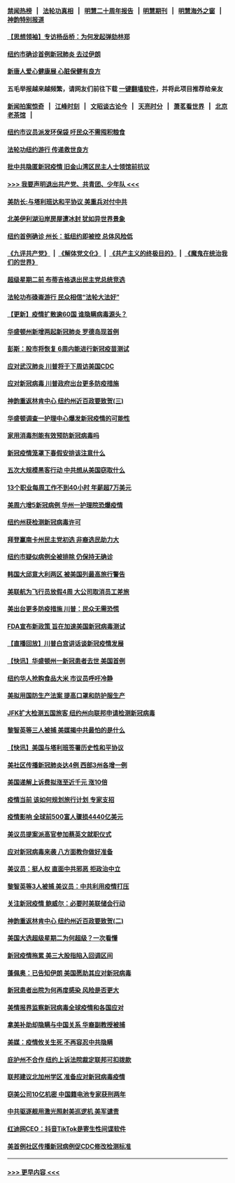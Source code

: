 #### [禁闻热榜](热点新闻.md?=0)  &nbsp;&nbsp;|&nbsp;&nbsp; [法轮功真相](https://github.com/gfw-breaker/truth/blob/master/README.md?=0) &nbsp;&nbsp;|&nbsp;&nbsp; [明慧二十周年报告](https://github.com/gfw-breaker/mh-reports/blob/master/README.md?=0) &nbsp;&nbsp;|&nbsp;&nbsp;[明慧期刊](https://github.com/gfw-breaker/mh-qikan) &nbsp;&nbsp;|&nbsp;&nbsp; [明慧海外之窗](https://github.com/gfw-breaker/mh-news/blob/master/README.md?=0) &nbsp;&nbsp;|&nbsp;&nbsp; [神韵特别报道](https://github.com/gfw-breaker/mh-news/blob/master/shenyun.md?=0)
#### [【思想领袖】专访杨岳桥：为何发起弹劾林郑](../pages/nsc412/n11810919.md?t=03030102) 
#### [纽约市确诊首例新冠肺炎  去过伊朗](../pages/nsc412/n11908737.md?t=03030102) 
#### [新唐人爱心健康展  心脏保健有良方](../pages/nsc412/n11908619.md?t=03030102) 
#### 五毛举报越来越频繁，请网友们前往下载 [一键翻墙软件](https://github.com/gfw-breaker/ssr-accounts)，并将此项目推荐给亲友
#### [新闻拍案惊奇](https://github.com/gfw-breaker/banned-news/blob/master/pages/link4.md) &nbsp;&nbsp;|&nbsp;&nbsp; [江峰时刻](https://github.com/gfw-breaker/banned-news/blob/master/pages/link4.md) &nbsp;&nbsp;|&nbsp;&nbsp; [文昭谈古论今](https://github.com/gfw-breaker/banned-news/blob/master/pages/link4.md) &nbsp;&nbsp;|&nbsp;&nbsp; [天亮时分](https://github.com/gfw-breaker/banned-news/blob/master/pages/link4.md) &nbsp;&nbsp;|&nbsp;&nbsp; [萧茗看世界](https://github.com/gfw-breaker/banned-news/blob/master/pages/link4.md) &nbsp;&nbsp;|&nbsp;&nbsp; [北京老茶馆](https://github.com/gfw-breaker/banned-news/blob/master/pages/link4.md) &nbsp;&nbsp;|&nbsp;&nbsp; 
#### [纽约市议员派发环保袋  吁民众不需囤积粮食](../pages/nsc412/n11908742.md?t=03030102) 
#### [法轮功纽约游行 传递救世良方](../pages/nsc412/n11907831.md?t=03030102) 
#### [批中共隐匿新冠疫情  旧金山湾区民主人士领馆前抗议](../pages/nsc412/n11908761.md?t=03030102) 
#### [>>> 我要声明退出共产党、共青团、少年队 <<<](https://github.com/begood0513/goodnews/blob/master/quit/letter.md) 
#### [美防长:与塔利班达和平协议 美重兵对付中共](../pages/nsc412/n11908366.md?t=03030102) 
#### [北美伊利湖沿岸房屋遭冰封 犹如异世界景象](../pages/nsc412/n11908465.md?t=03030102) 
#### [纽约首例确诊 州长：抵纽约即被控 总体风险低](../pages/nsc412/n11908143.md?t=03030102) 
#### [《九评共产党》](https://github.com/begood0513/9ping.md/blob/master/README.md) &nbsp;|&nbsp; [《解体党文化》](../../../../jtdwh.md/blob/master/README.md)  &nbsp;|&nbsp; [《共产主义的终极目的》](../../../../gczydzjmd.md/blob/master/README.md) &nbsp;|&nbsp; [《魔鬼在统治我们的世界》](../../../../mgztzwmdsj.md/blob/master/README.md) 
#### [超级星期二前 布蒂吉格退出民主党总统竞选](../pages/nsc412/n11908156.md?t=03030102) 
#### [法轮功布碌崙游行 民众相信“法轮大法好”](../pages/nsc412/n11907645.md?t=03030102) 
#### [【更新】疫情扩散逾60国 谁隐瞒病毒源头？](../pages/nsc412/n11890652.md?t=03030102) 
#### [华盛顿州新增两起新冠肺炎 罗德岛现首例](../pages/nsc412/n11907757.md?t=03030102) 
#### [彭斯：股市将恢复 6周内能进行新冠疫苗测试](../pages/nsc412/n11907550.md?t=03030102) 
#### [应对武汉肺炎 川普将于下周访美国CDC](../pages/nsc412/n11907493.md?t=03030102) 
#### [应对新冠病毒 川普政府出台更多防疫措施](../pages/nsc412/n11907354.md?t=03030102) 
#### [神韵重返林肯中心 纽约州近百政要致贺(三)](../pages/nsc412/n11904356.md?t=03030102) 
#### [华盛顿调查一护理中心爆发新冠疫情的可能性](../pages/nsc412/n11907230.md?t=03030102) 
#### [家用消毒剂能有效预防新冠病毒吗](../pages/nsc412/n11905553.md?t=03030102) 
#### [新冠疫情笼罩下春假安排该注意什么](../pages/nsc412/n11906890.md?t=03030102) 
#### [五次大规模黑客行动 中共想从美国窃取什么](../pages/nsc412/n11899124.md?t=03030102) 
#### [13个职业每周工作不到40小时 年薪超7万美元](../pages/nsc412/n11893686.md?t=03030102) 
#### [美周六增5新冠病例 华州一护理院恐爆疫情](../pages/nsc412/n11905823.md?t=03030102) 
#### [纽约州获检测新冠病毒许可](../pages/nsc412/n11906069.md?t=03030102) 
#### [拜登赢南卡州民主党初选 非裔选民助力大](../pages/nsc412/n11905930.md?t=03030102) 
#### [纽约市疑似病例全被排除 仍保持无确诊](../pages/nsc412/n11906039.md?t=03030102) 
#### [韩国大邱意大利两区 被美国列最高旅行警告](../pages/nsc412/n11905944.md?t=03030102) 
#### [美联航为飞行员放假4周 大公司取消员工差旅](../pages/nsc412/n11905894.md?t=03030102) 
#### [美出台更多防疫措施 川普：民众无需恐慌](../pages/nsc412/n11905747.md?t=03030102) 
#### [FDA宣布新政策 旨在加速美国新冠病毒测试](../pages/nsc412/n11905693.md?t=03030102) 
#### [【直播回放】川普白宫讲话谈新冠疫情发展](../pages/nsc412/n11905588.md?t=03030102) 
#### [【快讯】华盛顿州一新冠患者去世 美国首例](../pages/nsc412/n11905571.md?t=03030102) 
#### [纽约华人抢购食品大米 市议员呼吁冷静](../pages/nsc412/n11904453.md?t=03030102) 
#### [美拟用国防生产法案 提高口罩和防护服生产](../pages/nsc412/n11905517.md?t=03030102) 
#### [JFK扩大检测五国旅客 纽约州向联邦申请检测新冠病毒](../pages/nsc412/n11905491.md?t=03030102) 
#### [黎智英等三人被捕 美媒揭中共最怕的是什么](../pages/nsc412/n11905316.md?t=03030102) 
#### [【快讯】美国与塔利班签署历史性和平协议](../pages/nsc412/n11905172.md?t=03030102) 
#### [美社区传播新冠肺炎达4例 西部3州各增一例](../pages/nsc412/n11904070.md?t=03030102) 
#### [美国递解上诉费拟涨至近千元  涨10倍](../pages/nsc412/n11904466.md?t=03030102) 
#### [疫情当前 该如何规划旅行计划 专家支招](../pages/nsc412/n11903865.md?t=03030102) 
#### [疫情影响 全球前500富人骤损4440亿美元](../pages/nsc412/n11904283.md?t=03030102) 
#### [美议员提案派高官参加蔡英文就职仪式](../pages/nsc412/n11904166.md?t=03030102) 
#### [应对新冠病毒来袭 八方面教你做好准备](../pages/nsc412/n11903736.md?t=03030102) 
#### [美议员：挺人权 直面中共邪恶 拒政治中立](../pages/nsc412/n11903790.md?t=03030102) 
#### [黎智英等3人被捕 美议员：中共利用疫情打压](../pages/nsc412/n11903768.md?t=03030102) 
#### [关注新冠疫情 鲍威尔：必要时美联储会行动](../pages/nsc412/n11903672.md?t=03030102) 
#### [神韵重返林肯中心 纽约州近百政要致贺(二)](../pages/nsc412/n11897500.md?t=03030102) 
#### [美国大选超级星期二为何超级？一次看懂](../pages/nsc412/n11903490.md?t=03030102) 
#### [新冠疫情拖累 美三大股指陷入回调区间](../pages/nsc412/n11903211.md?t=03030102) 
#### [蓬佩奥：已告知伊朗 美国愿助其应对新冠病毒](../pages/nsc412/n11903212.md?t=03030102) 
#### [新冠患者出院为何再度感染 风险是否更大](../pages/nsc412/n11903262.md?t=03030102) 
#### [美情报界监察新冠病毒全球疫情和各国应对](../pages/nsc412/n11903098.md?t=03030102) 
#### [拿美补助却隐瞒与中国关系 华裔副教授被捕](../pages/nsc412/n11901687.md?t=03030102) 
#### [美媒：疫情攸关生死 不再容忍中共隐瞒](../pages/nsc412/n11901694.md?t=03030102) 
#### [庇护州不合作  纽约上诉法院裁定联邦可扣拨款](../pages/nsc412/n11902238.md?t=03030102) 
#### [联邦建议北加州学区 准备应对新冠病毒疫情](../pages/nsc412/n11902448.md?t=03030102) 
#### [窃美公司10亿机密 中国籍电池专家获刑两年](../pages/nsc412/n11901996.md?t=03030102) 
#### [中共驱逐舰用激光照射美巡逻机 美军谴责](../pages/nsc412/n11901964.md?t=03030102) 
#### [红迪网CEO：抖音TikTok是寄生性间谍软件](../pages/nsc412/n11901675.md?t=03030102) 
#### [美首例社区传播新冠病例促CDC修改检测标准](../pages/nsc412/n11901490.md?t=03030102) 

----
#### [ >>> 更早内容 <<< ](../indexes/nsc412-earlier.md)

